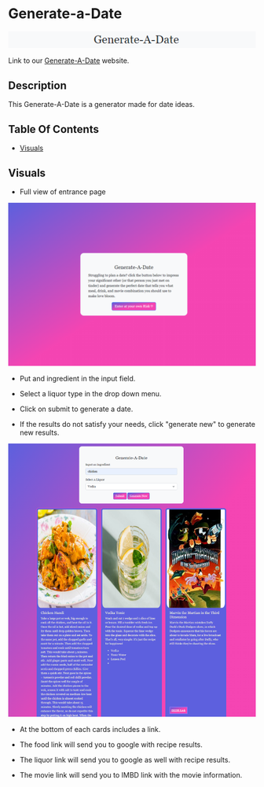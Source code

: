 # Generate-a-Date

![Generate A Date](./assets/images/generate%20a%20date.png)


Link to our [Generate-A-Date](https://masonmarc.github.io/Generate-a-Date/) website.

## Description
This Generate-A-Date is a generator made for date ideas.

## Table Of Contents
+ [Visuals](#visuals)


## Visuals
+ Full view of entrance page

![index](./assets/images/index.png)


+ Put and ingredient in the input field.

+ Select a liquor type in the drop down menu.

+ Click on submit to generate a date.

+ If the results do not satisfy your needs, click "generate new" to generate new results.

![Results](./assets/images/results.png)

+ At the bottom of each cards includes a link.

+ The food link will send you to google with recipe results.

+ The liquor link will send you to google as well with recipe results.

+ The movie link will send you to IMBD link with the movie information.